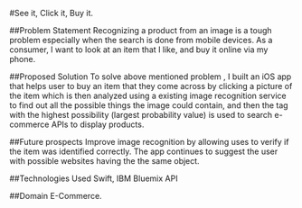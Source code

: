 #See it, Click it, Buy it.

##Problem Statement
Recognizing a product from an image is a tough problem especially when the search is done from mobile devices. As a consumer, I want to look at an item that I like, and buy it online via my phone.

##Proposed Solution
To solve above mentioned problem , I built an iOS app that helps user to buy an item that they come across by clicking a picture of the item which is then analyzed using a existing image recognition service to find out all the possible things the image could contain, and then the tag with the highest possibility (largest probability value) is used to search e-commerce APIs to display products.

##Future prospects
Improve image recognition by allowing uses to verify if the item was identified correctly. The app continues to suggest the user with possible websites having the the same object.

##Technologies Used
Swift, IBM Bluemix API

##Domain
E-Commerce.

